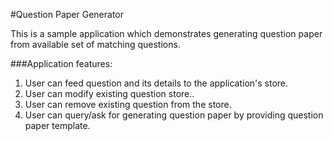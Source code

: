 #Question Paper Generator


This is a sample application which demonstrates generating question paper from available set of matching questions.


###Application features:

1. User can feed question and its details to the application's store.
2. User can modify existing question store..
3. User can remove existing question from the store. 
4. User can query/ask for generating question paper by providing question paper template.


